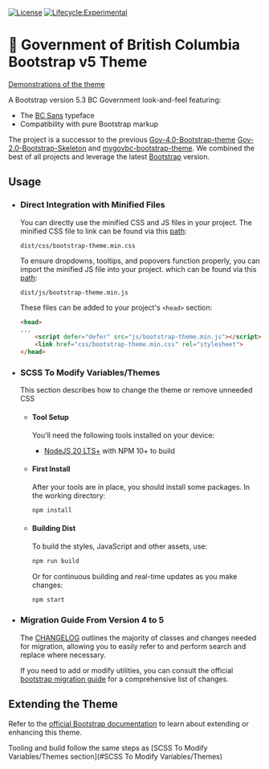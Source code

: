 
[![License](https://img.shields.io/badge/License-Apache%202.0-blue.svg)](LICENSE)
[![Lifecycle:Experimental](https://img.shields.io/badge/Lifecycle-Experimental-339999)](https://github.com/bcgov/repomountie/blob/master/doc/lifecycle-badges.md)

# 🚀 Government of British Columbia Bootstrap v5 Theme

[Demonstrations of the theme](https://anjanak13.github.io/bootstrap-theme/dist/index.html)

A Bootstrap version 5.3 BC Government look-and-feel featuring:

- The [BC Sans](https://www2.gov.bc.ca/gov/content/governments/services-for-government/policies-procedures/bc-visual-identity/bc-sans) typeface
- Compatibility with pure Bootstrap markup

The project is a successor to the previous
[Gov-4.0-Bootstrap-theme](https://github.com/bcgov/bootstrap-theme)
[Gov-2.0-Bootstrap-Skeleton](https://github.com/bcgov/Gov-2.0-Bootstrap-Skeleton)
and [mygovbc-bootstrap-theme](https://github.com/bcgov/mygovbc-bootstrap-theme).
We combined the best of all projects and leverage the latest
[Bootstrap](http://getbootstrap.com/) version.

## Usage

- ### Direct Integration with Minified Files

    You can directly use the minified CSS and JS files in your project. The minified CSS file to link can be found via this [path](dist/css/bootstrap-theme.min.css):

    `dist/css/bootstrap-theme.min.css`

    To ensure dropdowns, tooltips, and popovers function properly, you can import the minified JS file into your project. which can be found via this [path](dist/js/bootstrap-theme.min.js):

    `dist/js/bootstrap-theme.min.js`

    These files can be added to your project's `<head>` section:

    ```html
    <head>
    ...
        <script defer="defer" src="js/bootstrap-theme.min.js"></script>
        <link href="css/bootstrap-theme.min.css" rel="stylesheet">
    </head>
    ```

- ### SCSS To Modify Variables/Themes

    This section describes how to change the theme or remove unneeded CSS

    - #### Tool Setup

        You'll need the following tools installed on your device:
        
        * [NodeJS 20 LTS+](https://nodejs.org/en/) with NPM 10+ to build

    - #### First Install

        After your tools are in place, you should install some packages. In the working directory:

        ```bash
        npm install
        ```

    - #### Building Dist

        To build the styles, JavaScript and other assets, use:

        ```bash
        npm run build
        ```    

        Or for continuous building and real-time updates as you make changes:

        ```bash
        npm start
        ```        

- ### Migration Guide From Version 4 to 5

    The [CHANGELOG](CHANGELOG.md) outlines the majority of classes and changes needed for migration, allowing you to easily refer to and perform search and replace where necessary.

    If you need to add or modify utilities, you can consult the official [bootstrap migration guide](https://getbootstrap.com/docs/5.3/migration/) for a comprehensive list of changes.

## Extending the Theme

Refer to the [official Bootstrap documentation](https://getbootstrap.com/docs/5.3/extend/approach/) to learn about extending or enhancing this theme. 

Tooling and build follow the same steps as [SCSS To Modify Variables/Themes section](#SCSS To Modify Variables/Themes)